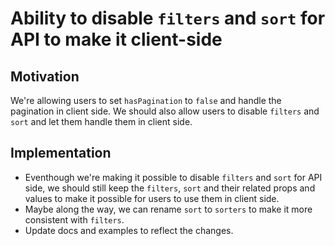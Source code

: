 # Ability to disable `filters` and `sort` for API to make it client-side

## Motivation

We're allowing users to set `hasPagination` to `false` and handle the pagination in client side. We should also allow users to disable `filters` and `sort` and let them handle them in client side.

## Implementation

- Eventhough we're making it possible to disable `filters` and `sort` for API side, we should still keep the `filters`, `sort` and their related props and values to make it possible for users to use them in client side.
- Maybe along the way, we can rename `sort` to `sorters` to make it more consistent with `filters`.
- Update docs and examples to reflect the changes.